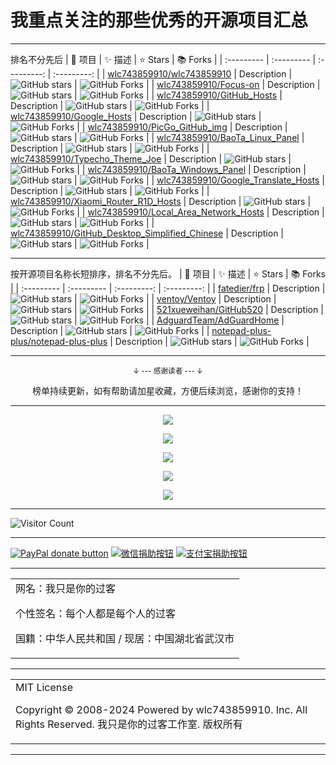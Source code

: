 # 我重点关注的那些优秀的开源项目汇总

---

排名不分先后
| 🎁 项目 | ✨ 描述 | ⭐ Stars | 📚 Forks |
| :--------- | :--------- | :---------: | :---------: |
| [wlc743859910/wlc743859910](https://github.com/wlc743859910/wlc743859910) | Description | <img src="https://img.shields.io/github/stars/wlc743859910/wlc743859910" alt="GitHub stars"> | <img src="https://img.shields.io/github/forks/wlc743859910/wlc743859910" alt="GitHub Forks"> |
| [wlc743859910/Focus-on](https://github.com/wlc743859910/Focus-on) | Description | <img src="https://img.shields.io/github/stars/wlc743859910/Focus-on" alt="GitHub stars"> | <img src="https://img.shields.io/github/forks/wlc743859910/Focus-on" alt="GitHub Forks"> |
| [wlc743859910/GitHub_Hosts](https://github.com/wlc743859910/GitHub_Hosts) | Description | <img src="https://img.shields.io/github/stars/wlc743859910/GitHub_Hosts" alt="GitHub stars"> | <img src="https://img.shields.io/github/forks/wlc743859910/GitHub_Hosts" alt="GitHub Forks"> |
| [wlc743859910/Google_Hosts](https://github.com/wlc743859910/Google_Hosts) | Description | <img src="https://img.shields.io/github/stars/wlc743859910/Google_Hosts" alt="GitHub stars"> | <img src="https://img.shields.io/github/forks/wlc743859910/Google_Hosts" alt="GitHub Forks"> |
| [wlc743859910/PicGo_GitHub_img](https://github.com/wlc743859910/PicGo_GitHub_img) | Description | <img src="https://img.shields.io/github/stars/wlc743859910/PicGo_GitHub_img" alt="GitHub stars"> | <img src="https://img.shields.io/github/forks/wlc743859910/PicGo_GitHub_img" alt="GitHub Forks"> |
| [wlc743859910/BaoTa_Linux_Panel](https://github.com/wlc743859910/BaoTa_Linux_Panel) | Description | <img src="https://img.shields.io/github/stars/wlc743859910/BaoTa_Linux_Panel" alt="GitHub stars"> | <img src="https://img.shields.io/github/forks/wlc743859910/BaoTa_Linux_Panel" alt="GitHub Forks"> |
| [wlc743859910/Typecho_Theme_Joe](https://github.com/wlc743859910/Typecho_Theme_Joe) | Description | <img src="https://img.shields.io/github/stars/wlc743859910/Typecho_Theme_Joe" alt="GitHub stars"> | <img src="https://img.shields.io/github/forks/wlc743859910/Typecho_Theme_Joe" alt="GitHub Forks"> |
| [wlc743859910/BaoTa_Windows_Panel](https://github.com/wlc743859910/BaoTa_Windows_Panel) | Description | <img src="https://img.shields.io/github/stars/wlc743859910/BaoTa_Windows_Panel" alt="GitHub stars"> | <img src="https://img.shields.io/github/forks/wlc743859910/BaoTa_Windows_Panel" alt="GitHub Forks"> |
| [wlc743859910/Google_Translate_Hosts](https://github.com/wlc743859910/Google_Translate_Hosts) | Description | <img src="https://img.shields.io/github/stars/wlc743859910/Google_Translate_Hosts" alt="GitHub stars"> | <img src="https://img.shields.io/github/forks/wlc743859910/Google_Translate_Hosts" alt="GitHub Forks"> |
| [wlc743859910/Xiaomi_Router_R1D_Hosts](https://github.com/wlc743859910/Xiaomi_Router_R1D_Hosts) | Description | <img src="https://img.shields.io/github/stars/wlc743859910/Xiaomi_Router_R1D_Hosts" alt="GitHub stars"> | <img src="https://img.shields.io/github/forks/wlc743859910/Xiaomi_Router_R1D_Hosts" alt="GitHub Forks"> |
| [wlc743859910/Local_Area_Network_Hosts](https://github.com/wlc743859910/Local_Area_Network_Hosts) | Description | <img src="https://img.shields.io/github/stars/wlc743859910/Local_Area_Network_Hosts" alt="GitHub stars"> | <img src="https://img.shields.io/github/forks/wlc743859910/Local_Area_Network_Hosts" alt="GitHub Forks"> |
| [wlc743859910/GitHub_Desktop_Simplified_Chinese](https://github.com/wlc743859910/GitHub_Desktop_Simplified_Chinese) | Description | <img src="https://img.shields.io/github/stars/wlc743859910/GitHub_Desktop_Simplified_Chinese" alt="GitHub stars"> | <img src="https://img.shields.io/github/forks/wlc743859910/GitHub_Desktop_Simplified_Chinese" alt="GitHub Forks"> |

---

按开源项目名称长短排序，排名不分先后。
| 🎁 项目 | ✨ 描述 | ⭐ Stars | 📚 Forks |
| :--------- | :--------- | :---------: | :---------: |
| [fatedier/frp](https://github.com/fatedier/frp) | Description | <img src="https://img.shields.io/github/stars/fatedier/frp" alt="GitHub stars"> | <img src="https://img.shields.io/github/forks/fatedier/frp" alt="GitHub Forks"> |
| [ventoy/Ventoy](https://github.com/ventoy/Ventoy) | Description | <img src="https://img.shields.io/github/stars/ventoy/Ventoy" alt="GitHub stars"> | <img src="https://img.shields.io/github/forks/ventoy/Ventoy" alt="GitHub Forks"> |
| [521xueweihan/GitHub520](https://github.com/521xueweihan/GitHub520) | Description | <img src="https://img.shields.io/github/stars/521xueweihan/GitHub520" alt="GitHub stars"> | <img src="https://img.shields.io/github/forks/521xueweihan/GitHub520" alt="GitHub Forks"> |
| [AdguardTeam/AdGuardHome](https://github.com/AdguardTeam/AdGuardHome) | Description | <img src="https://img.shields.io/github/stars/AdguardTeam/AdGuardHome" alt="GitHub stars"> | <img src="https://img.shields.io/github/forks/AdguardTeam/AdGuardHome" alt="GitHub Forks"> |
| [notepad-plus-plus/notepad-plus-plus](https://github.com/notepad-plus-plus/notepad-plus-plus) | Description | <img src="https://img.shields.io/github/stars/notepad-plus-plus/notepad-plus-plus" alt="GitHub stars"> | <img src="https://img.shields.io/github/forks/notepad-plus-plus/notepad-plus-plus" alt="GitHub Forks"> |

---

<div align="center">
    <p><sub>↓ --- 感谢读者 --- ↓</sub></p>
    榜单持续更新，如有帮助请加星收藏，方便后续浏览，感谢你的支持！
</div>

---

<p align="center">
  <img src="https://cdn.jsdelivr.net/gh/wlc743859910/Focus-on/img/gh-readme-header.webp">
</p>

<p align="center">
  <img src="https://cdn.jsdelivr.net/gh/wlc743859910/Focus-on/img/template.webp">
</p>

<p align="center">
  <img src="https://cdn.jsdelivr.net/gh/wlc743859910/Focus-on/img/1424469275.webp">
</p>

<p align="center">
  <img src="https://cdn.jsdelivr.net/gh/wlc743859910/Focus-on/img/fbCScVCQ.webp">
</p>

<p align="center">
  <img src="https://cdn.jsdelivr.net/gh/wlc743859910/Focus-on/img/programmer.webp">
</p>

---

![Visitor Count](https://profile-counter.glitch.me/{Focus-on}/count.svg)

---

[![PayPal donate button](https://img.shields.io/badge/PayPal-donate-green.svg)](https://paypal.me/)  [![微信捐助按钮](https://img.shields.io/badge/%E5%BE%AE%E4%BF%A1-%E5%90%91TA%E6%8D%90%E5%8A%A9-green.svg)](图片链接) [![支付宝捐助按钮](https://img.shields.io/badge/%E6%94%AF%E4%BB%98%E5%AE%9D-%E5%90%91TA%E6%8D%90%E5%8A%A9-green.svg)](图片链接)

---

<table>
    <tr>
        <td >
网名：我只是你的过客

个性签名：每个人都是每个人的过客

国籍：中华人民共和国 / 现居：中国湖北省武汉市
        </center>
        </td>
    </tr>
</table>

---

<table>
    <tr>
        <td >
MIT License

Copyright © 2008-2024 Powered by wlc743859910. Inc. All Rights Reserved. 我只是你的过客工作室. 版权所有
        </center>
        </td>
    </tr>
</table>

---
